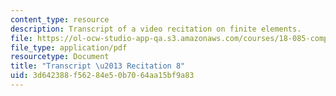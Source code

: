 ```yaml
---
content_type: resource
description: Transcript of a video recitation on finite elements.
file: https://ol-ocw-studio-app-qa.s3.amazonaws.com/courses/18-085-computational-science-and-engineering-i-fall-2008/3d642388f56284e50b7064aa15bf9a83_18-085F08-R08.pdf
file_type: application/pdf
resourcetype: Document
title: "Transcript \u2013 Recitation 8"
uid: 3d642388-f562-84e5-0b70-64aa15bf9a83
---
```

